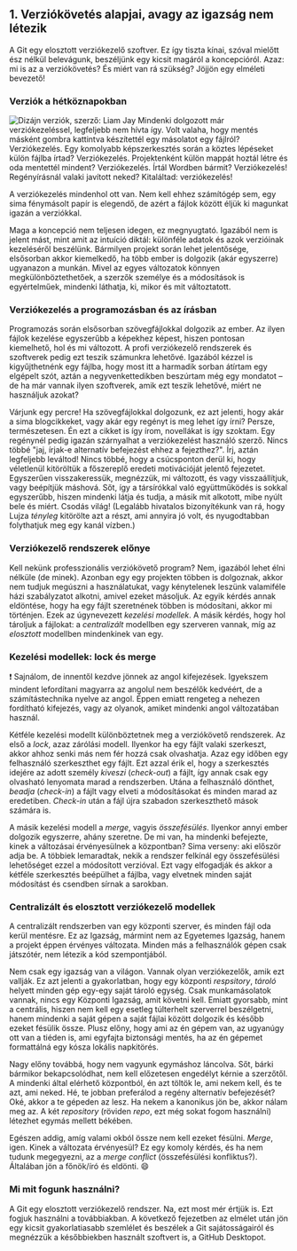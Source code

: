 ## 1. Verziókövetés alapjai, avagy az igazság nem létezik

A Git egy elosztott verziókezelő szoftver. Ez így tiszta kínai, szóval mielőtt ész nélkül belevágunk, beszéljünk egy kicsit magáról a koncepcióról. Azaz: mi is az a verziókövetés? És miért van rá szükség? Jöjjön egy elméleti bevezető!


### Verziók a hétköznapokban

![Dizájn verziók, szerző: Liam Jay](../images/final_final_psd.png)
Mindenki dolgozott már verziókezeléssel, legfeljebb nem hívta így. Volt valaha, hogy mentés másként gombra kattintva készítettél egy másolatot egy fájlról? Verziókezelés. Egy komolyabb képszerkesztés során a köztes lépéseket külön fájlba írtad? Verziókezelés. Projektenként külön mappát hoztál létre és oda mentettél mindent? Verziókezelés. Írtál Wordben bármit? Verziókezelés! Regényírásnál valaki javított neked? Kitaláltad: verziókezelés!

A verziókezelés mindenhol ott van. Nem kell ehhez számítógép sem, egy sima fénymásolt papír is elegendő, de azért a fájlok között éljük ki magunkat igazán a verziókkal.

Maga a koncepció nem teljesen idegen, ez megnyugtató. Igazából nem is jelent mást, mint amit az intuíció diktál: különféle adatok és azok verzióinak kezeléséről beszélünk. Bármilyen projekt során lehet jelentősége, elsősorban akkor kiemelkedő, ha több ember is dolgozik (akár egyszerre) ugyanazon a munkán. Mivel az egyes változatok könnyen megkülönböztethetőek, a szerzők személye és a módosítások is egyértelműek, mindenki láthatja, ki, mikor és mit változtatott.


### Verziókezelés a programozásban és az írásban

Programozás során elsősorban szövegfájlokkal dolgozik az ember. Az ilyen fájlok kezelése egyszerűbb a képekhez képest, hiszen pontosan kiemelhető, hol és mi változott. A profi verziókezelő rendszerek és szoftverek pedig ezt teszik számunkra lehetővé. Igazából kézzel is kigyűjthetnénk egy fájlba, hogy most itt a harmadik sorban átírtam egy elgépelt szót, aztán a negyvenkettedikben beszúrtam még egy mondatot &ndash; de ha már vannak ilyen szoftverek, amik ezt teszik lehetővé, miért ne használjuk azokat?

Várjunk egy percre! Ha szövegfájlokkal dolgozunk, ez azt jelenti, hogy akár a sima blogcikkeket, vagy akár egy regényt is meg lehet így írni? Persze, természetesen. Én ezt a cikket is így írom, novellákat is így szoktam. Egy regénynél pedig igazán szárnyalhat a verziókezelést használó szerző. Nincs többé "jaj, írjak-e alternatív befejezést ehhez a fejezthez?". Írj, aztán legfeljebb leváltod! Nincs többé, hogy a csúcsponton derül ki, hogy véletlenül kitöröltük a főszereplő eredeti motivációját jelentő fejezetet. Egyszerűen visszakeressük, megnézzük, mi változott, és vagy visszaállítjuk, vagy beépítjük máshová. Sőt, így a társírókkal való együttműködés is sokkal egyszerűbb, hiszen mindenki látja és tudja, a másik mit alkotott, mibe nyúlt bele és miért. Csodás világ! (Legalább hivatalos bizonyítékunk van rá, hogy Lujza *tényleg* kitörölte azt a részt, ami annyira jó volt, és nyugodtabban folythatjuk meg egy kanál vízben.)


### Verziókezelő rendszerek előnye

Kell nekünk professzionális verziókövető program? Nem, igazából lehet élni nélküle (de minek). Azonban egy egy projekten többen is dolgoznak, akkor nem tudjuk megúszni a használatukat, vagy kénytelenek leszünk valamiféle házi szabályzatot alkotni, amivel ezeket másoljuk. Az egyik kérdés annak eldöntése, hogy ha egy fájlt szeretnének többen is módosítani, akkor mi történjen. Ezek az úgynevezett *kezelési modellek*. A másik kérdés, hogy hol tároljuk a fájlokat: a *centralizált* modellben egy szerveren vannak, míg az *elosztott* modellben mindenkinek van egy.


### Kezelési modellek: lock és merge

:exclamation: Sajnálom, de innentől kezdve jönnek az angol kifejezések. Igyekszem mindent lefordítani magyarra az angolul nem beszélők kedvéért, de a számítástechnika nyelve az angol. Éppen emiatt rengeteg a nehezen fordítható kifejezés, vagy az olyanok, amiket mindenki angol változatában használ.

Kétféle kezelési modellt különböztetnek meg a verziókövető rendszerek. Az első a *lock*, azaz zárólási modell. Ilyenkor ha egy fájlt valaki szerkeszt, akkor ahhoz senki más nem fér hozzá csak olvashatja. Azaz egy időben egy felhasználó szerkeszthet egy fájlt. Ezt azzal érik el, hogy a szerkesztés idejére az adott személy *kiveszi* (*check-out*) a fájlt, így annak csak egy olvasható lenyomata marad a rendszerben. Utána a felhasználó dönthet, *beadja* (*check-in*) a fájlt vagy elveti a módosításokat és minden marad az eredetiben. *Check-in* után a fájl újra szabadon szerkeszthető mások számára is.

A másik kezelési modell a *merge*, vagyis *összefésülés*. Ilyenkor annyi ember dolgozik egyszerre, ahány szeretne. De mi van, ha mindenki befejezte, kinek a változásai érvényesülnek a központban? Sima verseny: aki először adja be. A többiek lemaradtak, nekik a rendszer felkínál egy összefésülési lehetőséget ezzel a módosított verzióval. Ezt vagy elfogadják és akkor a kétféle szerkesztés beépülhet a fájlba, vagy elvetnek minden saját módosítást és csendben sírnak a sarokban.


### Centralizált és elosztott verziókezelő modellek

A centralizált rendszerben van egy központi szerver, és minden fájl oda kerül mentésre. Ez az Igazság, mármint nem az Egyetemes Igazság, hanem a projekt éppen érvényes változata. Minden más a felhasználók gépen csak játszótér, nem létezik a kód szempontjából.

Nem csak egy igazság van a világon. Vannak olyan verziókezelők, amik ezt vallják. Ez azt jelenti a gyakorlatban, hogy egy központi *respsitory*, *tároló* helyett minden gép egy-egy saját tároló egység. Csak munkamásolatok vannak, nincs egy Központi Igazság, amit követni kell. Emiatt gyorsabb, mint a centrális, hiszen nem kell egy esetleg túlterhelt szerverrel beszélgetni, hanem mindenki a saját gépen a saját fájlai között dolgozik és később ezeket fésülik össze. Plusz előny, hogy ami az én gépem van, az ugyanúgy ott van a tiéden is, ami egyfajta biztonsági mentés, ha az én gépemet formattálná egy kósza lokális napkitörés.

Nagy előny továbbá, hogy nem vagyunk egymáshoz láncolva. Sőt, bárki bármikor bekapcsolódhat, nem kell előzetesen engedélyt kérnie a szerzőtől. A mindenki által elérhető központból, én azt töltök le, ami nekem kell, és te azt, ami neked. Hé, te jobban preferálod a regény alternatív befejezését? Oké, akkor a te gépeden az lesz. Ha nekem a kanonikus jön be, akkor nálam meg az. A két *repository* (röviden *repo*, ezt még sokat fogom használni) létezhet egymás mellett békében. 

Egészen addig, amíg valami okból össze nem kell ezeket fésülni. *Merge*, igen. Kinek a változata érvényesül? Ez egy komoly kérdés, és ha nem tudunk megegyezni, az a *merge conflict* (összefésülési konfliktus?). Általában jön a főnök/író és eldönti. :smile:


### Mi mit fogunk használni?

A Git egy elosztott verziókezelő rendszer. Na, ezt most mér értjük is. Ezt fogjuk használni a továbbiakban. A következő fejezetben az elmélet után jön egy kicsit gyakorlatiasabb szemlélet és beszélek a Git sajátosságairól és megnézzük a későbbiekben használt szoftvert is, a GitHub Desktopot.